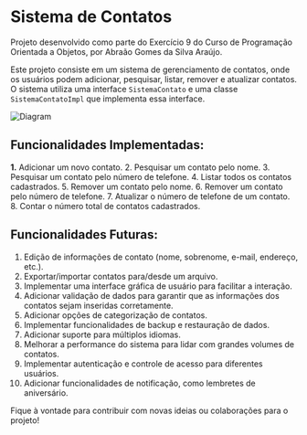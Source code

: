 # Sistema de Contatos

Projeto desenvolvido como parte do Exercício 9 do Curso de Programação Orientada a Objetos, por Abraão Gomes da Silva Araújo.

Este projeto consiste em um sistema de gerenciamento de contatos, onde os usuários podem adicionar, pesquisar, listar, remover e atualizar contatos. O sistema utiliza uma interface `SistemaContato` e uma classe `SistemaContatoImpl` que implementa essa interface.

![Diagram](https://github.com/Abraaog/SistemaContato/assets/94805151/efa690e1-2e5b-4853-aaf1-8fc267263efb)


## Funcionalidades Implementadas:

**1.** Adicionar um novo contato.
2. Pesquisar um contato pelo nome.
3. Pesquisar um contato pelo número de telefone.
4. Listar todos os contatos cadastrados.
5. Remover um contato pelo nome.
6. Remover um contato pelo número de telefone.
7. Atualizar o número de telefone de um contato.
8. Contar o número total de contatos cadastrados.

## Funcionalidades Futuras:

1. Edição de informações de contato (nome, sobrenome, e-mail, endereço, etc.).
2. Exportar/importar contatos para/desde um arquivo.
3. Implementar uma interface gráfica de usuário para facilitar a interação.
4. Adicionar validação de dados para garantir que as informações dos contatos sejam inseridas corretamente.
5. Adicionar opções de categorização de contatos.
6. Implementar funcionalidades de backup e restauração de dados.
7. Adicionar suporte para múltiplos idiomas.
8. Melhorar a performance do sistema para lidar com grandes volumes de contatos.
9. Implementar autenticação e controle de acesso para diferentes usuários.
10. Adicionar funcionalidades de notificação, como lembretes de aniversário.

Fique à vontade para contribuir com novas ideias ou colaborações para o projeto!
